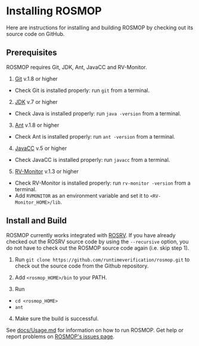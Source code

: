 # Installing ROSMOP

Here are instructions for installing and building ROSMOP by checking out its 
source code on GitHub.

## Prerequisites

ROSMOP requires Git, JDK, Ant, JavaCC and RV-Monitor.

1. [Git](http://git-scm.com/book/en/Getting-Started-Installing-Git)
v.1.8 or higher
 * Check Git is installed properly: run `git` from a terminal.
2. [JDK](http://www.oracle.com/technetwork/java/javase/downloads/index.html)
v.7 or higher
 * Check Java is installed properly: run `java -version` from a terminal.
3. [Ant](http://ant.apache.org/bindownload.cgi)
v.1.8 or higher
 * Check Ant is installed properly: run `ant -version` from a terminal.
4. [JavaCC](https://javacc.java.net/)
v.5 or higher
 * Check JavaCC is installed properly: run `javacc` from a terminal.
5. [RV-Monitor](https://www.runtimeverification.com/monitor)
v.1.3 or higher
 * Check RV-Monitor is installed properly: run `rv-monitor -version` from a
   terminal.
 * Add `RVMONITOR` as an environment variable and set it to 
   `<RV-Monitor_HOME>/lib`.

## Install and Build

ROSMOP currently works integrated with 
[ROSRV](http://fsl.cs.illinois.edu/ROSRV). If you have already checked out the
ROSRV source code by using the `--recursive` option, you do not have to check 
out the ROSMOP source code again (i.e. skip step 1).

1. Run `git clone https://github.com/runtimeverification/rosmop.git` to check 
out the source code from the Github repository.

2. Add `<rosmop_HOME>/bin` to your PATH.

3. Run
 * `cd <rosmop_HOME>`
 * `ant`

4. Make sure the build is successful.

See [docs/Usage.md](docs/Usage.md) for information on how to run ROSMOP.
Get help or report problems on
[ROSMOP's issues page](https://github.com/runtimeverification/rosmop/issues).
